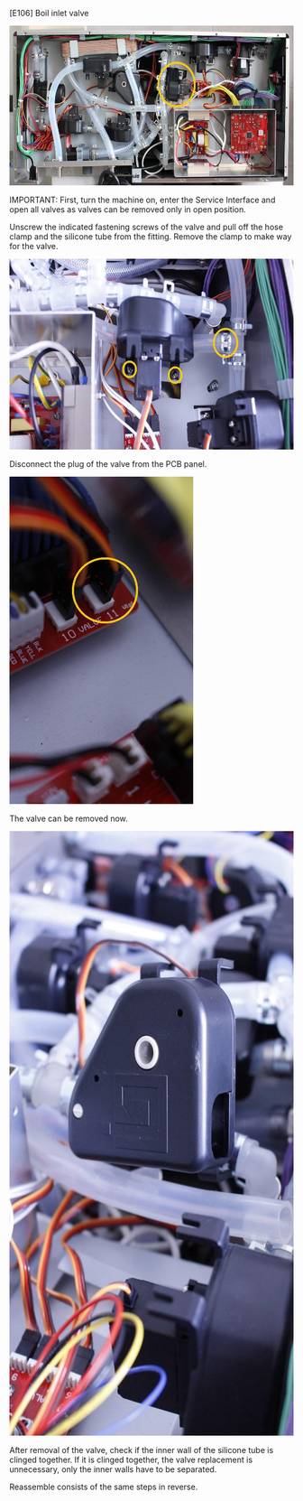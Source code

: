 \[E106\] Boil inlet valve

<img src="./E106 - Boil inlet valve//media/image4.jpg" style="width:6.27014in;height:2.94638in" alt="C:\Users\Máté\Desktop\Service Manual for BREWIE+\3.9. Hibakódok szerinti szerelési utasítások\Új képek\E106 total.jpg" />

IMPORTANT: First, turn the machine on, enter the Service Interface and
open all valves as valves can be removed only in open position.

Unscrew the indicated fastening screws of the valve and pull off the
hose clamp and the silicone tube from the fitting. Remove the clamp to
make way for the valve.

<img src="./E106 - Boil inlet valve//media/image1.jpg" style="width:6.27014in;height:3.52332in" alt="C:\Users\Máté\Desktop\Service Manual for BREWIE+\3.9. Hibakódok szerinti szerelési utasítások\Új képek\E106 screws and clamps.jpg" />

Disconnect the plug of the valve from the PCB panel.

<img src="./E106 - Boil inlet valve//media/image3.jpg" style="width:3.39185in;height:6.03616in" alt="C:\Users\Máté\Desktop\Service Manual for BREWIE+\3.9. Hibakódok szerinti szerelési utasítások\Új képek\E106 cable.jpg" />

The valve can be removed now.

<img src="./E106 - Boil inlet valve//media/image2.jpg" style="width:6.27014in;height:11.15839in" alt="C:\Users\Máté\Desktop\Service Manual for BREWIE+\3.9. Hibakódok szerinti szerelési utasítások\Új képek\E106 removed.jpg" />

After removal of the valve, check if the inner wall of the silicone tube
is clinged together. If it is clinged together, the valve replacement is
unnecessary, only the inner walls have to be separated.

Reassemble consists of the same steps in reverse.
